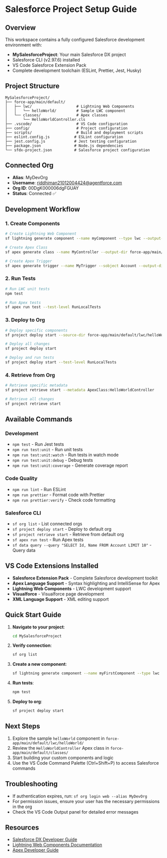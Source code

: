 # Salesforce Project Setup Guide

## Overview
This workspace contains a fully configured Salesforce development environment with:
- **MySalesforceProject**: Your main Salesforce DX project
- Salesforce CLI (v2.97.6) installed
- VS Code Salesforce Extension Pack
- Complete development toolchain (ESLint, Prettier, Jest, Husky)

## Project Structure
```
MySalesforceProject/
├── force-app/main/default/
│   ├── lwc/                    # Lightning Web Components
│   │   └── helloWorld/         # Sample LWC component
│   └── classes/                # Apex classes
│       └── HelloWorldController.cls
├── .vscode/                    # VS Code configuration
├── config/                     # Project configuration
├── scripts/                    # Build and deployment scripts
├── eslint.config.js           # ESLint configuration
├── jest.config.js             # Jest testing configuration
├── package.json               # Node.js dependencies
└── sfdx-project.json          # Salesforce project configuration
```

## Connected Org
- **Alias**: MyDevOrg
- **Username**: riddhiman21012004424@agentforce.com
- **Org ID**: 00DgK000006dgFGUAY
- **Status**: Connected ✅

## Development Workflow

### 1. Create Components
```bash
# Create Lightning Web Component
sf lightning generate component --name myComponent --type lwc --output-dir force-app/main/default/lwc/

# Create Apex Class
sf apex generate class --name MyController --output-dir force-app/main/default/classes/

# Create Apex Trigger
sf apex generate trigger --name MyTrigger --sobject Account --output-dir force-app/main/default/triggers/
```

### 2. Run Tests
```bash
# Run LWC unit tests
npm test

# Run Apex tests
sf apex run test --test-level RunLocalTests
```

### 3. Deploy to Org
```bash
# Deploy specific components
sf project deploy start --source-dir force-app/main/default/lwc/helloWorld/

# Deploy all changes
sf project deploy start

# Deploy and run tests
sf project deploy start --test-level RunLocalTests
```

### 4. Retrieve from Org
```bash
# Retrieve specific metadata
sf project retrieve start --metadata ApexClass:HelloWorldController

# Retrieve all changes
sf project retrieve start
```

## Available Commands

### Development
- `npm test` - Run Jest tests
- `npm run test:unit` - Run unit tests
- `npm run test:unit:watch` - Run tests in watch mode
- `npm run test:unit:debug` - Debug tests
- `npm run test:unit:coverage` - Generate coverage report

### Code Quality
- `npm run lint` - Run ESLint
- `npm run prettier` - Format code with Prettier
- `npm run prettier:verify` - Check code formatting

### Salesforce CLI
- `sf org list` - List connected orgs
- `sf project deploy start` - Deploy to default org
- `sf project retrieve start` - Retrieve from default org
- `sf apex run test` - Run Apex tests
- `sf data query --query "SELECT Id, Name FROM Account LIMIT 10"` - Query data

## VS Code Extensions Installed
- **Salesforce Extension Pack** - Complete Salesforce development toolkit
- **Apex Language Support** - Syntax highlighting and IntelliSense for Apex
- **Lightning Web Components** - LWC development support
- **Visualforce** - Visualforce page development
- **XML Language Support** - XML editing support

## Quick Start Guide

1. **Navigate to your project**:
   ```bash
   cd MySalesforceProject
   ```

2. **Verify connection**:
   ```bash
   sf org list
   ```

3. **Create a new component**:
   ```bash
   sf lightning generate component --name myFirstComponent --type lwc --output-dir force-app/main/default/lwc/
   ```

4. **Run tests**:
   ```bash
   npm test
   ```

5. **Deploy to org**:
   ```bash
   sf project deploy start
   ```

## Next Steps
1. Explore the sample `helloWorld` component in `force-app/main/default/lwc/helloWorld/`
2. Review the `HelloWorldController` Apex class in `force-app/main/default/classes/`
3. Start building your custom components and logic
4. Use the VS Code Command Palette (Ctrl+Shift+P) to access Salesforce commands

## Troubleshooting
- If authentication expires, run: `sf org login web --alias MyDevOrg`
- For permission issues, ensure your user has the necessary permissions in the org
- Check the VS Code Output panel for detailed error messages

## Resources
- [Salesforce DX Developer Guide](https://developer.salesforce.com/docs/atlas.en-us.sfdx_dev.meta/sfdx_dev/)
- [Lightning Web Components Documentation](https://developer.salesforce.com/docs/component-library/documentation/en/lwc)
- [Apex Developer Guide](https://developer.salesforce.com/docs/atlas.en-us.apexcode.meta/apexcode/)
